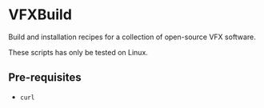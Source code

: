 # VFXBuild

Build and installation recipes for a collection of open-source VFX software.

These scripts has only be tested on Linux.

## Pre-requisites

- `curl`

